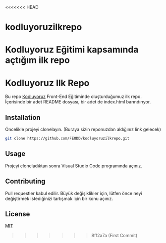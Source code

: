 <<<<<<< HEAD
# kodluyoruzilkrepo
Kodluyoruz Eğitimi kapsamında açtığım ilk repo
=======
# Kodluyoruz Ilk Repo

Bu repo [Kodluyoruz](https://www.kodluyoruz.org) Front-End Eğitiminde oluşturduğumuz ilk repo. İçerisinde bir adet README dosyası, bir adet de index.html barındırıyor.



## Installation

Öncelikle projeyi clonelayın. (Buraya sizin reponuzdan aldığınız link gelecek)

```bash
git clone https://github.com/FEODD/kodluyoruzilkrepo.git
```

## Usage

Projeyi cloneladıktan sonra Visual Studio Code programında açınız.



## Contributing
Pull requestler kabul edilir. Büyük değişiklikler için, lütfen önce neyi değiştirmek istediğinizi tartışmak için bir konu açınız.


## License
[MIT](https://choosealicense.com/licenses/mit/)
>>>>>>> 8ff2a7a (First Commit)
